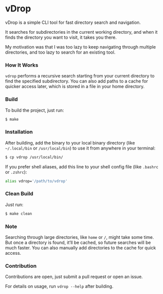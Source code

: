 # vDrop

vDrop is a simple CLI tool for fast directory search and navigation.

It searches for subdirectories in the current working directory, and when it finds the directory you want to visit, it takes you there.

My motivation was that I was too lazy to keep navigating through multiple directories, and too lazy to search for an existing tool.

### How It Works

`vdrop` performs a recursive search starting from your current directory to find the specified subdirectory. You can also add paths to a cache for quicker access later, which is stored in a file in your home directory.

### Build

To build the project, just run:

```sh
$ make
```

### Installation

After building, add the binary to your local binary directory (like `~/.local/bin` or `/usr/local/bin`) to use it from anywhere in your terminal:

```sh
$ cp vdrop /usr/local/bin/
```

If you prefer shell aliases, add this line to your shell config file (like `.bashrc` or `.zshrc`):

```sh
alias vdrop='/path/to/vdrop'
```

### Clean Build

Just run:

```sh
$ make clean
```

### Note

Searching through large directories, like `home` or `/`, might take some time. But once a directory is found, it’ll be cached, so future searches will be much faster. You can also manually add directories to the cache for quick access.

### Contribution

Contributions are open, just submit a pull request or open an issue.

For details on usage, run `vdrop --help` after building.

